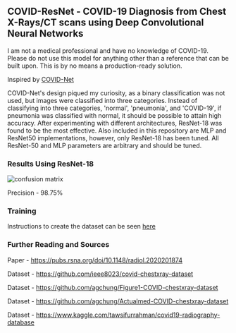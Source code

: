 ## COVID-ResNet - COVID-19 Diagnosis from Chest X-Rays/CT scans using Deep Convolutional Neural Networks

I am not a medical professional and have no knowledge of COVID-19. Please do not use this model for anything other than a reference that can be built upon. This is by no means a production-ready solution.

Inspired by [COVID-Net](https://github.com/lindawangg/COVID-Net)

COVID-Net's design piqued my curiosity, as a binary classification was not used, but images were classified into three categories. Instead of classifying into three categories, 'normal', 'pneumonia', and 'COVID-19', if pneumonia was classified with normal, it should be possible to attain high accuracy. After experimenting with different architectures, ResNet-18 was found to be the most effective. Also included in this repository are MLP and ResNet50 implementations, however, only ResNet-18 has been tuned. All ResNet-50 and MLP parameters are arbitrary and should be tuned.

### Results Using ResNet-18
![confusion matrix](https://img.techpowerup.org/200712/index.png)

Precision - 98.75%

### Training
Instructions to create the dataset can be seen [here](https://github.com/Stanley-Zheng/COVID-ResNet/blob/master/makedataset.md)


### Further Reading and Sources
Paper - https://pubs.rsna.org/doi/10.1148/radiol.2020201874

Dataset - https://github.com/ieee8023/covid-chestxray-dataset

Dataset - https://github.com/agchung/Figure1-COVID-chestxray-dataset

Dataset - https://github.com/agchung/Actualmed-COVID-chestxray-dataset

Dataset - https://www.kaggle.com/tawsifurrahman/covid19-radiography-database
